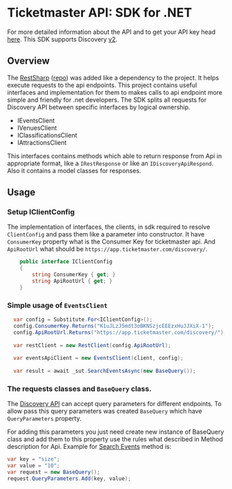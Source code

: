 # Ticketmaster API: SDK for .NET
<p>
For more detailed information about the API and to get your API key head <a href="http://developer.ticketmaster.com/">here</a>. 
This SDK supports Discovery <a href="http://developer.ticketmaster.com/products-and-docs/apis/discovery/v2/">v2</a>.
</p>

<h2>Overview</h2>
The <a href="http://restsharp.org/">RestSharp</a> (<a href="https://github.com/restsharp/RestSharp">repo</a>) was added like a dependency to the project. It helps execute requests to the api endpoints.   
This project contains useful interfaces and implementation for them to makes calls to api endpoint more simple and friendly for .net developers. 
The SDK splits all requests for Discovery API between specific interfaces by logical ownership.

* IEventsClient
* IVenuesClient
* IClassificationsClient
* IAttractionsClient

This interfaces contains methods which able to return response from Api in appropriate format, like a <code>IRestResponse</code>  or like an <code>IDiscoveryApiRespond</code>. Also it contains a model classes for responses. 

<h2>Usage</h2>
<h3>Setup IClientConfig</h3>
The implementation of interfaces, the clients, in sdk required to resolve <code>ClientConfig</code> and pass them like a parameter into constructor. It have <code>ConsumerKey</code> property what is the Consumer Key for ticketmaster api. And <code>ApiRootUrl</code> what should be <code>https://app.ticketmaster.com/discovery/</code>.

```C#
    public interface IClientConfig
    {
        string ConsumerKey { get; }
        string ApiRootUrl { get; }
    }
```
<h3>Simple usage of <code>EventsClient</code></h3>

```C#
  var config = Substitute.For<IClientConfig>();
  config.ConsumerKey.Returns("K1uJLzJ5mdt3oBKNSzjcEEEzxHuJJXiX-1");
  config.ApiRootUrl.Returns("https://app.ticketmaster.com/discovery/");
  
  var restClient = new RestClient(config.ApiRootUrl);
  
  var eventsApiClient = new EventsClient(client, config);
  
  var result = await _sut.SearchEventsAsync(new BaseQuery());
````

<h3>The requests classes and <code>BaseQuery</code> class.</h3>

The <a href="http://developer.ticketmaster.com/products-and-docs/apis/discovery/v2/">Discovery API</a> can accept query parameters
for different endpoints. To allow pass this query parameters was created <code>BaseQuery</code> which have <code>QueryParameters</code> property. 

For adding this parameters you just need create new instance of BaseQuery class and add them to this property use the rules what described in Method description for Api. Example for <a href="http://developer.ticketmaster.com/products-and-docs/apis/discovery/v2/#srch-events-v2">Search Events</a> method is: 

```C#
var key = "size";
var value = "10";
var request = new BaseQuery();
request.QueryParameters.Add(key, value);
```
